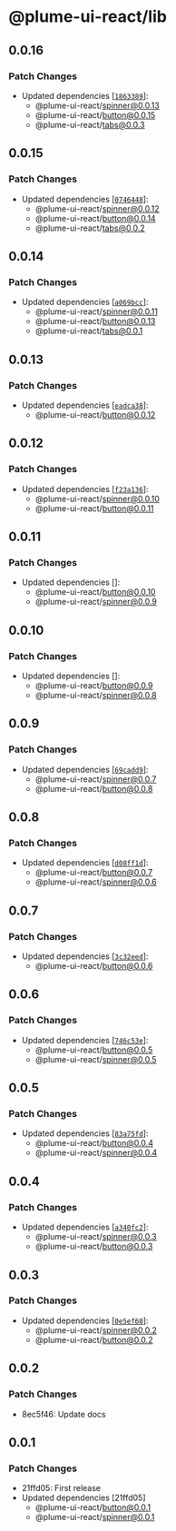 # @plume-ui-react/lib

## 0.0.16

### Patch Changes

- Updated dependencies [[`1863389`](https://github.com/darioegb/plume-ui-react/commit/1863389b8949444b81e17bf0aa257c1da8b52c00)]:
  - @plume-ui-react/spinner@0.0.13
  - @plume-ui-react/button@0.0.15
  - @plume-ui-react/tabs@0.0.3

## 0.0.15

### Patch Changes

- Updated dependencies [[`0746448`](https://github.com/darioegb/plume-ui-react/commit/07464483f3f562d4fb5b0c1b74168cf23792a7ac)]:
  - @plume-ui-react/spinner@0.0.12
  - @plume-ui-react/button@0.0.14
  - @plume-ui-react/tabs@0.0.2

## 0.0.14

### Patch Changes

- Updated dependencies [[`a069bcc`](https://github.com/darioegb/plume-ui-react/commit/a069bcc6b8f7be738ed84c63fa076f55ebbf2963)]:
  - @plume-ui-react/spinner@0.0.11
  - @plume-ui-react/button@0.0.13
  - @plume-ui-react/tabs@0.0.1

## 0.0.13

### Patch Changes

- Updated dependencies [[`eadca38`](https://github.com/darioegb/plume-ui-react/commit/eadca38f6715d94f92a56924d55ad31254bbe273)]:
  - @plume-ui-react/button@0.0.12

## 0.0.12

### Patch Changes

- Updated dependencies [[`f23a136`](https://github.com/darioegb/plume-ui-react/commit/f23a1366455f170489e47b5979a964392476cda1)]:
  - @plume-ui-react/spinner@0.0.10
  - @plume-ui-react/button@0.0.11

## 0.0.11

### Patch Changes

- Updated dependencies []:
  - @plume-ui-react/button@0.0.10
  - @plume-ui-react/spinner@0.0.9

## 0.0.10

### Patch Changes

- Updated dependencies []:
  - @plume-ui-react/button@0.0.9
  - @plume-ui-react/spinner@0.0.8

## 0.0.9

### Patch Changes

- Updated dependencies [[`69cadd9`](https://github.com/darioegb/plume-ui-react/commit/69cadd948e3438fc7e85de225a96e76e15d53b31)]:
  - @plume-ui-react/spinner@0.0.7
  - @plume-ui-react/button@0.0.8

## 0.0.8

### Patch Changes

- Updated dependencies [[`d08ff1d`](https://github.com/darioegb/plume-ui-react/commit/d08ff1dfc0950545ab825be925cb156658f19da4)]:
  - @plume-ui-react/button@0.0.7
  - @plume-ui-react/spinner@0.0.6

## 0.0.7

### Patch Changes

- Updated dependencies [[`3c32eed`](https://github.com/darioegb/plume-ui-react/commit/3c32eedde61cc15403042c4b897888bc6d866702)]:
  - @plume-ui-react/button@0.0.6

## 0.0.6

### Patch Changes

- Updated dependencies [[`746c53e`](https://github.com/darioegb/plume-ui-react/commit/746c53ec024dd732c78b732bca51b759a5b9eb0b)]:
  - @plume-ui-react/button@0.0.5
  - @plume-ui-react/spinner@0.0.5

## 0.0.5

### Patch Changes

- Updated dependencies [[`83a75fd`](https://github.com/darioegb/plume-ui-react/commit/83a75fd485c9afb07ac0093d6204d1af9a484384)]:
  - @plume-ui-react/button@0.0.4
  - @plume-ui-react/spinner@0.0.4

## 0.0.4

### Patch Changes

- Updated dependencies [[`a340fc2`](https://github.com/darioegb/plume-ui-react/commit/a340fc2db02a0c5346a298dcd09f1f9bc2bc7259)]:
  - @plume-ui-react/spinner@0.0.3
  - @plume-ui-react/button@0.0.3

## 0.0.3

### Patch Changes

- Updated dependencies [[`0e5ef60`](https://github.com/darioegb/plume-ui-react/commit/0e5ef6088913e489e90d58d5e767bdd236f9e97d)]:
  - @plume-ui-react/spinner@0.0.2
  - @plume-ui-react/button@0.0.2

## 0.0.2

### Patch Changes

- 8ec5f46: Update docs

## 0.0.1

### Patch Changes

- 21ffd05: First release
- Updated dependencies [21ffd05]
  - @plume-ui-react/button@0.0.1
  - @plume-ui-react/spinner@0.0.1
